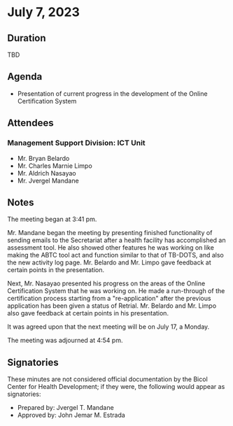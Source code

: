 # July 7, 2023

## Duration

TBD

## Agenda

- Presentation of current progress in the development of the Online
Certification System

## Attendees

### Management Support Division: ICT Unit

- Mr. Bryan Belardo
- Mr. Charles Marnie Limpo
- Mr. Aldrich Nasayao
- Mr. Jvergel Mandane

## Notes

The meeting began at 3:41 pm.

Mr. Mandane began the meeting by presenting finished functionality of
sending emails to the Secretariat after a health facility has accomplished
an assessment tool. He also showed other features he was working on like
making the ABTC tool act and function similar to that of TB-DOTS, and also
the new activity log page. Mr. Belardo and Mr. Limpo gave feedback at
certain points in the presentation.

Next, Mr. Nasayao presented his progress on the areas of the Online
Certification System that he was working on. He made a run-through of the
certification process starting from a "re-application" after the previous
application has been given a status of Retrial. Mr. Belardo and Mr. Limpo
also gave feedback at certain points in his presentation.

It was agreed upon that the next meeting will be on July 17, a Monday.

The meeting was adjourned at 4:54 pm.

## Signatories

These minutes are not considered official documentation by the Bicol Center
for Health Development; if they were, the following would appear as
signatories:

- Prepared by: Jvergel T. Mandane
- Approved by: John Jemar M. Estrada
